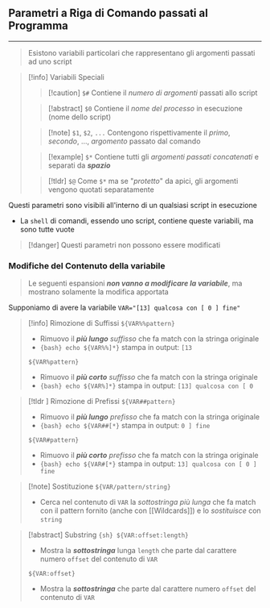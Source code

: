 ## Parametri a Riga di Comando passati al Programma
---
>Esistono variabili particolari che rappresentano gli argomenti passati ad uno script

>[!info] Variabili Speciali
>
>>[!caution] `$#`
>>Contiene il *numero di argomenti* passati allo script
>
>>[!abstract] `$0`
>>Contiene il *nome del processo* in esecuzione (nome  dello script)
>
>>[!note] `$1`, `$2`, `...`
>>Contengono rispettivamente il *primo*, *secondo*, ..., *argomento* passato dal comando
>
>>[!example] `$*`
>>Contiene tutti gli *argomenti passati concatenati* e separati da ***spazio***
>
>>[!tldr] `$@`
>>Come `$*` ma se "*protetto*" da apici, gli argomenti vengono quotati separatamente


Questi parametri sono visibili all'interno di un qualsiasi script in esecuzione
- La `shell` di comandi, essendo uno script, contiene queste variabili, ma sono tutte vuote

>[!danger] Questi parametri non possono essere modificati

### Modifiche del Contenuto della variabile
>Le seguenti espansioni ***non vanno a modificare la variabile***, ma mostrano solamente la modifica apportata

Supponiamo di avere la variabile `VAR="[13] qualcosa con [ 0 ] fine"`
>[!info] Rimozione di Suffissi
>`${VAR%%pattern}`
>- Rimuovo il ***più lungo*** *suffisso* che fa match con la stringa originale
>- `{bash} echo ${VAR%%]*}` stampa in output: `[13`
>
>`${VAR%pattern}`
>- Rimuovo il ***più corto*** *suffisso* che fa match con la stringa originale
>- `{bash} echo ${VAR%]*}` stampa in output: `[13] qualcosa con [ 0 `

>[!tldr ] Rimozione di Prefissi
>`${VAR##pattern}`
>- Rimuovo il ***più lungo*** *prefisso* che fa match con la stringa originale
>- `{bash} echo ${VAR##[*}` stampa in output: `0 ] fine`
>
>`${VAR#pattern}`
>- Rimuovo il ***più corto*** *prefisso* che fa match con la stringa originale
>- `{bash} echo ${VAR#[*}` stampa in output: `13] qualcosa con [ 0 ] fine`

>[!note] Sostituzione
>`${VAR/pattern/string}`
>- Cerca nel contenuto di `VAR` la *sottostringa più lunga* che fa match con il pattern fornito (anche con [[Wildcards]]) e lo *sostituisce* con `string`

>[!abstract] Substring
>`{sh} ${VAR:offset:length}`
>- Mostra la ***sottostringa*** lunga `length` che parte dal carattere numero `offset` del contenuto di `VAR`
>
>`${VAR:offset}`
>- Mostra la ***sottostringa*** che parte dal carattere numero `offset` del contenuto di `VAR`
